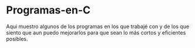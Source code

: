 # Programas-en-C

Aqui muestro algunos de los programas en los que trabajé con y de los que siento que aun puedo mejorarlos para que sean lo más cortos y eficientes posibles. 
